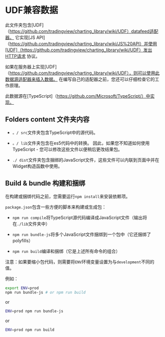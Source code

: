 # UDF兼容数据

此文件夹包含[UDF]（https://github.com/tradingview/charting_library/wiki/UDF）datafeed适配器。 它实现[JS API]（https://github.com/tradingview/charting_library/wiki/JS%20API）并使用[UDF]（https://github.com/tradingview/charting_library/wiki/UDF）发出HTTP请求 协议。

如果在服务器上实现[UDF]（https://github.com/tradingview/charting_library/wiki/UDF），则可以使用此数据源适配器来插入数据。 在编写自己的适配器之前，您还可以仔细检查它的工作原理。

此数据源在[TypeScript]（https://github.com/Microsoft/TypeScript/）中实现。

## Folders content 文件夹内容

- `。/ src`文件夹包含TypeScript中的源代码。

- `。/ lib`文件夹包含在es5代码中的转换。 因此，如果您不知道如何使用TypeScript  - 您可以修改这些文件以便稍后更改结果包。

- `./ dist`文件夹包含捆绑的JavaScript文件，这些文件可以内联到页面中并在Widget构造函数中使用。

## Build & bundle  构建和捆绑

在构建或捆绑代码之前，您需要运行`npm install`来安装依赖项。

`package.json`包含一些方便的脚本来构建或生成包：

- `npm run compile`将TypeScript源代码编译成JavaScript文件（输出将在`./lib`文件夹中）

- `npm run bundle-js`将多个JavaScript文件捆绑到一个包中（它还捆绑了polyfills）

- `npm run build`编译和捆绑（它是上述所有命令的组合）

注意：如果要缩小包代码，则需要将`ENV`环境变量设置为与`development`不同的值。

例如：

```bash
export ENV=prod
npm run bundle-js # or npm run build
```

or

```bash
ENV=prod npm run bundle-js
```

or

```bash
ENV=prod npm run build
```
